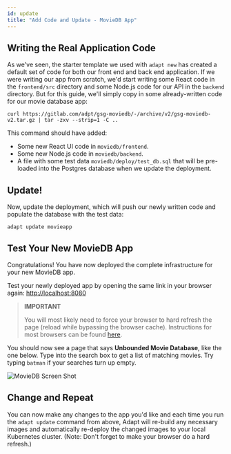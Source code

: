 ```yaml
---
id: update
title: "Add Code and Update - MovieDB App"
---
```


<!-- DOCTOC SKIP -->


## Writing the Real Application Code

As we've seen, the starter template we used with `adapt new` has created a default set of code for both our front end and back end application.
If we were writing our app from scratch, we'd start writing some React code in the `frontend/src` directory and some Node.js code for our API in the `backend` directory.
But for this guide, we'll simply copy in some already-written code for our movie database app:
<!-- doctest command -->

```console
curl https://gitlab.com/adpt/gsg-moviedb/-/archive/v2/gsg-moviedb-v2.tar.gz | tar -zxv --strip=1 -C ..
```

This command should have added:
* Some new React UI code in `moviedb/frontend`.
* Some new Node.js code in `moviedb/backend`.
* A file with some test data `moviedb/deploy/test_db.sql` that will be pre-loaded into the Postgres database when we update the deployment.

## Update!
Now, update the deployment, which will push our newly written code and populate the database with the test data:
<!-- doctest command -->

```console
adapt update movieapp
```

## Test Your New MovieDB App

Congratulations!
You have now deployed the complete infrastructure for your new MovieDB app.

Test your newly deployed app by opening the same link in your browser again: [http://localhost:8080](http://localhost:8080)

> **IMPORTANT**
>
> You will most likely need to force your browser to hard refresh the page (reload while bypassing the browser cache).
> Instructions for most browsers can be found [here](https://en.wikipedia.org/wiki/Wikipedia:Bypass_your_cache#Bypassing_cache).

You should now see a page that says **Unbounded Movie Database**, like the one below.
Type into the search box to get a list of matching movies.
Try typing `batman` if your searches turn up empty.

![MovieDB Screen Shot](assets/getting_started/moviedb.png)

## Change and Repeat

You can now make any changes to the app you'd like and each time you run the `adapt update` command from above, Adapt will re-build any necessary images and automatically re-deploy the changed images to your local Kubernetes cluster.
(Note: Don't forget to make your browser do a hard refresh.)

